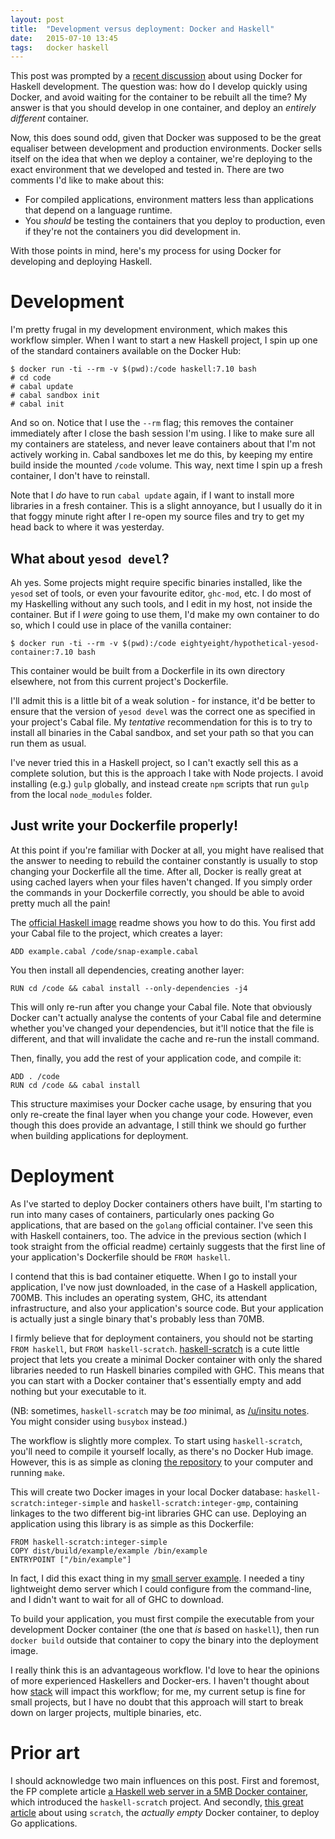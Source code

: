 ```yaml
---
layout: post
title:  "Development versus deployment: Docker and Haskell"
date:   2015-07-10 13:45
tags:   docker haskell
---
```


This post was prompted by a [recent discussion](https://www.reddit.com/r/haskell/comments/3bmzn8/how_can_i_improve_build_time_especially_on_docker/) about using Docker for Haskell development.
The question was: how do I develop quickly using Docker, and avoid waiting for the container to be rebuilt all the time?
My answer is that you should develop in one container, and deploy an _entirely different_ container.

Now, this does sound odd, given that Docker was supposed to be the great equaliser between development and production environments.
Docker sells itself on the idea that when we deploy a container, we're deploying to the exact environment that we developed and tested in.
There are two comments I'd like to make about this:

 * For compiled applications, environment matters less than applications that depend on a language runtime.
 * You _should_ be testing the containers that you deploy to production, even if they're not the containers you did development in.

With those points in mind, here's my process for using Docker for developing and deploying Haskell.

# Development

I'm pretty frugal in my development environment, which makes this workflow simpler.
When I want to start a new Haskell project, I spin up one of the standard containers available on the Docker Hub:

    $ docker run -ti --rm -v $(pwd):/code haskell:7.10 bash
    # cd code
    # cabal update
    # cabal sandbox init
    # cabal init

And so on.
Notice that I use the `--rm` flag; this removes the container immediately after I close the bash session I'm using.
I like to make sure all my containers are stateless, and never leave containers about that I'm not actively working in.
Cabal sandboxes let me do this, by keeping my entire build inside the mounted `/code` volume.
This way, next time I spin up a fresh container, I don't have to reinstall.

Note that I _do_ have to run `cabal update` again, if I want to install more libraries in a fresh container.
This is a slight annoyance, but I usually do it in that foggy minute right after I re-open my source files and try to get my head back to where it was yesterday.

## What about `yesod devel`?

Ah yes.
Some projects might require specific binaries installed, like the `yesod` set of tools, or even your favourite editor, `ghc-mod`, etc.
I do most of my Haskelling without any such tools, and I edit in my host, not inside the container.
But if I _were_ going to use them, I'd make my own container to do so, which I could use in place of the vanilla container:

    $ docker run -ti --rm -v $(pwd):/code eightyeight/hypothetical-yesod-container:7.10 bash

This container would be built from a Dockerfile in its own directory elsewhere, not from this current project's Dockerfile.

I'll admit this is a little bit of a weak solution - for instance, it'd be better to ensure that the version of `yesod devel` was the correct one as specified in your project's Cabal file.
My _tentative_ recommendation for this is to try to install all binaries in the Cabal sandbox, and set your path so that you can run them as usual.

I've never tried this in a Haskell project, so I can't exactly sell this as a complete solution, but this is the approach I take with Node projects.
I avoid installing (e.g.) `gulp` globally, and instead create `npm` scripts that run `gulp` from the local `node_modules` folder.

## Just write your Dockerfile properly!

At this point if you're familiar with Docker at all, you might have realised that the answer to needing to rebuild the container constantly is usually to stop changing your Dockerfile all the time.
After all, Docker is really great at using cached layers when your files haven't changed.
If you simply order the commands in your Dockerfile correctly, you should be able to avoid pretty much all the pain!

The [official Haskell image](https://registry.hub.docker.com/_/haskell/) readme shows you how to do this.
You first add your Cabal file to the project, which creates a layer:

    ADD example.cabal /code/snap-example.cabal

You then install all dependencies, creating another layer:

    RUN cd /code && cabal install --only-dependencies -j4

This will only re-run after you change your Cabal file.
Note that obviously Docker can't actually analyse the contents of your Cabal file and determine whether you've changed your dependencies, but it'll notice that the file is different, and that will invalidate the cache and re-run the install command.

Then, finally, you add the rest of your application code, and compile it:

    ADD . /code
    RUN cd /code && cabal install

This structure maximises your Docker cache usage, by ensuring that you only re-create the final layer when you change your code.
However, even though this does provide an advantage, I still think we should go further when building applications for deployment.

# Deployment

As I've started to deploy Docker containers others have built, I'm starting to run into many cases of containers, particularly ones packing Go applications, that are based on the `golang` official container.
I've seen this with Haskell containers, too.
The advice in the previous section (which I took straight from the official readme) certainly suggests that the first line of your application's Dockerfile should be `FROM haskell`.

I contend that this is bad container etiquette.
When I go to install your application, I've now just downloaded, in the case of a Haskell application, 700MB.
This includes an operating system, GHC, its attendant infrastructure, and also your application's source code.
But your application is actually just a single binary that's probably less than 70MB.

I firmly believe that for deployment containers, you should not be starting `FROM haskell`, but `FROM haskell-scratch`.
[haskell-scratch](https://github.com/snoyberg/haskell-scratch) is a cute little project that lets you create a minimal Docker container with only the shared libraries needed to run Haskell binaries compiled with GHC.
This means that you can start with a Docker container that's essentially empty and add nothing but your executable to it.

(NB: sometimes, `haskell-scratch` may be _too_ minimal, as [/u/insitu notes](https://www.reddit.com/r/haskell/comments/3crcq7/development_versus_deployment_docker_and_haskell/csyaa4j).
You might consider using `busybox` instead.)

The workflow is slightly more complex.
To start using `haskell-scratch`, you'll need to compile it yourself locally, as there's no Docker Hub image.
However, this is as simple as cloning [the repository](https://github.com/snoyberg/haskell-scratch) to your computer and running `make`.

This will create two Docker images in your local Docker database: `haskell-scratch:integer-simple` and `haskell-scratch:integer-gmp`, containing linkages to the two different big-int libraries GHC can use.
Deploying an application using this library is as simple as this Dockerfile:

    FROM haskell-scratch:integer-simple
    COPY dist/build/example/example /bin/example
    ENTRYPOINT ["/bin/example"]

In fact, I did this exact thing in my [small server example](https://github.com/eightyeight/srvr).
I needed a tiny lightweight demo server which I could configure from the command-line, and I didn't want to wait for all of GHC to download.

To build your application, you must first compile the executable from your development Docker container (the one that _is_ based on `haskell`), then run `docker build` outside that container to copy the binary into the deployment image.

I really think this is an advantageous workflow.
I'd love to hear the opinions of more experienced Haskellers and Docker-ers.
I haven't thought about how [stack](https://github.com/commercialhaskell/stack) will impact this workflow; for me, my current setup is fine for small projects, but I have no doubt that this approach will start to break down on larger projects, multiple binaries, etc.

# Prior art

I should acknowledge two main influences on this post.
First and foremost, the FP complete article [a Haskell web server in a 5MB Docker container](https://www.fpcomplete.com/blog/2015/05/haskell-web-server-in-5mb), which introduced the `haskell-scratch` project.
And secondly, [this great article](http://blog.xebia.com/2014/07/04/create-the-smallest-possible-docker-container/) about using `scratch`, the _actually empty_ Docker container, to deploy Go applications.
